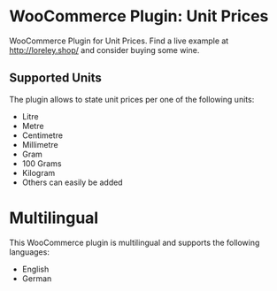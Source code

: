 # WooCommerce Plugin: Unit Prices
WooCommerce Plugin for Unit Prices. Find a live example at http://loreley.shop/ and consider buying some wine. 

## Supported Units
The plugin allows to state unit prices per one of the following units: 
- Litre
- Metre
- Centimetre
- Millimetre
- Gram
- 100 Grams
- Kilogram
- Others can easily be added 

# Multilingual
This WooCommerce plugin is multilingual and supports the following languages:
- English 
- German 
